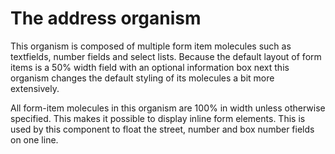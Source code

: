 # The address organism

This organism is composed of multiple form item molecules such as textfields,
number fields and select lists. Because the default layout of form items is a
50% width field with an optional information box next this organism changes the
default styling of its molecules a bit more extensively.

All form-item molecules in this organism are 100% in width unless otherwise
specified. This makes it possible to display inline form elements. This is used
by this component to float the street, number and box number fields on one line.
